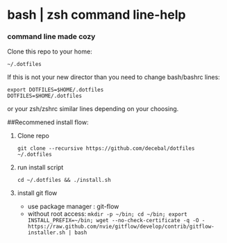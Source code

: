 bash | zsh command line-help
=================

### command line made cozy

Clone this repo to your home:
```
~/.dotfiles
```

If this is not your new director than you need to change bash/bashrc lines:
```
export DOTFILES=$HOME/.dotfiles
DOTFILES=$HOME/.dotfiles
```

or your zsh/zshrc similar lines depending on your choosing.

 ##Recommened install flow:
 1. Clone repo

    ` git clone --recursive https://github.com/decebal/dotfiles ~/.dotfiles `
 2. run install script

    ` cd ~/.dotfiles && ./install.sh `
 3. install git flow 
    - use package manager : git-flow
    - without root access: `mkdir -p ~/bin; cd ~/bin; export INSTALL_PREFIX=~/bin; wget --no-check-certificate -q -O - https://raw.github.com/nvie/gitflow/develop/contrib/gitflow-installer.sh | bash`
